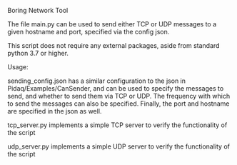 Boring Network Tool

The file main.py can be used to send either 
TCP or UDP messages to a given hostname and port, specified via the config json.

This script does not require any external packages, aside from standard python 3.7 or higher.

Usage:

sending_config.json 
has a similar configuration to the json in Pidaq/Examples/CanSender, and can be used to specify the
messages to send, and whether to send them via TCP or UDP.  The frequency with which to send the
messages can also be specified.  Finally, the port and hostname are specified in the json as well.

tcp_server.py implements a simple TCP server to verify the functionality of the script

udp_server.py implements a simple UDP server to verify the functionality of the script